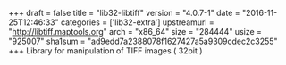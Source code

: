 +++
draft = false
title = "lib32-libtiff"
version = "4.0.7-1"
date = "2016-11-25T12:46:33"
categories = ['lib32-extra']
upstreamurl = "http://libtiff.maptools.org"
arch = "x86_64"
size = "284444"
usize = "925007"
sha1sum = "ad9edd7a2388078f1627427a5a9309cdec2c3255"
+++
Library for manipulation of TIFF images ( 32bit )